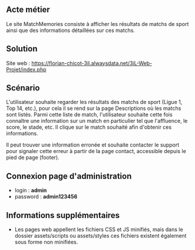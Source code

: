 ## Acte métier
Le site MatchMemories consiste à afficher les résultats de matchs de sport ainsi que des informations détaillées sur ces matchs.

## Solution
Site web : https://florian-chicot-3il.alwaysdata.net/3iL-Web-Projet/index.php

## Scénario

L'utilisateur souhaite regarder les résultats des matchs de sport (Ligue 1, Top 14, etc.), pour cela il se rend sur la page Descriptions où les matchs sont listés. Parmi cette liste de match, l'utilisateur souhaite cette fois connaître une information sur un match en particulier tel que l'affluence, le score, le stade, etc. Il clique sur le match souhaité afin d'obtenir ces informations.

Il peut trouver une information erronée et souhaite contacter le support pour signaler cette erreur à partir de la page contact, accessible depuis le pied de page (footer).

## Connexion page d'administration

* login : **admin**
* password : **admin123456**

## Informations supplémentaires

* Les pages web appellent les fichiers CSS et JS minifiés, mais dans le dossier assets/scripts ou assets/styles ces fichiers existent également sous forme non minifiées.